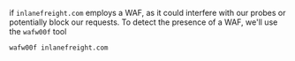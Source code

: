  if `inlanefreight.com` employs a WAF, as it could interfere with our probes or potentially block our requests.
To detect the presence of a WAF, we'll use the `wafw00f` tool

```sh
wafw00f inlanefreight.com
```

